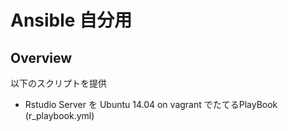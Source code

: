 Ansible 自分用
==============================

Overview
--------

以下のスクリプトを提供

* Rstudio Server を Ubuntu 14.04 on vagrant でたてるPlayBook (r_playbook.yml)
